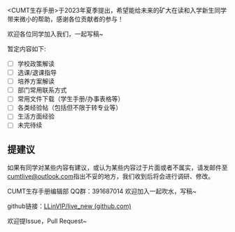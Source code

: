 <CUMT生存手册>于2023年夏季提出，希望能给未来的矿大在读和入学新生同学带来微小的帮助，感谢各位贡献者的参与！

欢迎各位同学加入我们，一起写稿~

暂定内容如下:

- [ ] 学校政策解读
- [ ] 选课/退课指导
- [ ] 培养方案解读
- [ ] 部门常用联系方式
- [ ] 常用文件下载（学生手册/办事表格等）
- [ ] 各类经验帖（包括但不限于转专业等）
- [ ] 生活方面经验
- [ ] 未完待续

## 提建议

如果有同学对某些内容有建议，或认为某些内容过于片面或者不属实，请发邮件至<cumtlive@outlook.com>指出不妥的地方，我们收到后将会进行调研、修改。

CUMT生存手册编辑部 QQ群：391687014 欢迎加入一起吹水，写稿~

github链接：[LLinVIP/live_new (github.com)](https://github.com/LLinVIP/live_new)

欢迎提Issue，Pull Request~